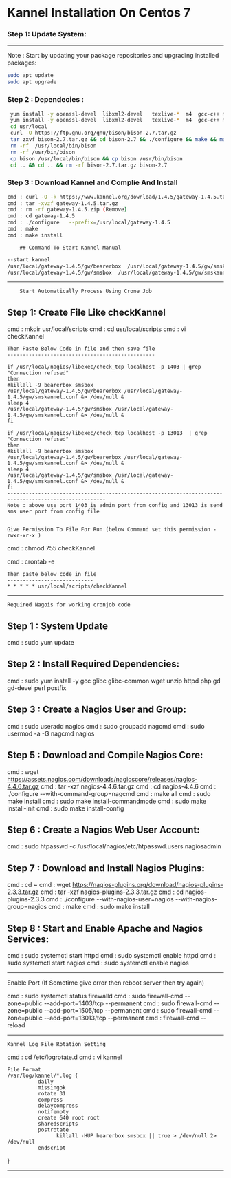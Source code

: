 # Kannel Installation On Centos 7

### Step 1: Update System:
----------------------

Note : Start by updating your package repositories and upgrading installed packages:
```sh
sudo apt update
sudo apt upgrade
```

### Step 2 : Dependecies : 
```sh
 yum install -y openssl-devel  libxml2-devel   texlive-*  m4  gcc-c++ make
 yum install -y openssl-devel  libxml2-devel   texlive-*  m4  gcc-c++ make
 cd usr/local
 curl -O https://ftp.gnu.org/gnu/bison/bison-2.7.tar.gz
 tar zxvf bison-2.7.tar.gz && cd bison-2.7 && ./configure && make && make install && cd src
 rm -rf  /usr/local/bin/bison 
 rm -rf /usr/bin/bison
 cp bison /usr/local/bin/bison && cp bison /usr/bin/bison
 cd .. && cd .. && rm -rf bison-2.7.tar.gz bison-2.7 
```
### Step 3 : Download Kannel and Complie And Install
```sh
cmd : curl -O -k https://www.kannel.org/download/1.4.5/gateway-1.4.5.tar.gz
cmd : tar -xvzf gateway-1.4.5.tar.gz
cmd : rm -rf gateway-1.4.5.zip (Remove)
cmd : cd gateway-1.4.5
cmd : ./configure   --prefix=/usr/local/gateway-1.4.5
cmd : make
cmd : make install
```

		## Command To Start Kannel Manual
```sh		
--start kannel
/usr/local/gateway-1.4.5/gw/bearerbox  /usr/local/gateway-1.4.5/gw/smskannel.conf &> /dev/null &
/usr/local/gateway-1.4.5/gw/smsbox  /usr/local/gateway-1.4.5/gw/smskannel.conf &> /dev/null &
```

*******************************************************************************************************************************
		Start Automatically Process Using Crone Job

Step 1: Create File Like checkKannel
------------------------------------

cmd : mkdir usr/local/scripts
cmd : cd usr/local/scripts
cmd : vi checkKannel
	
	Then Paste Below Code in file and then save file
	------------------------------------------------

	if /usr/local/nagios/libexec/check_tcp localhost -p 1403 | grep "Connection refused"
	then
	#killall -9 bearerbox smsbox
	/usr/local/gateway-1.4.5/gw/bearerbox /usr/local/gateway-1.4.5/gw/smskannel.conf &> /dev/null &
	sleep 4
	/usr/local/gateway-1.4.5/gw/smsbox /usr/local/gateway-1.4.5/gw/smskannel.conf &> /dev/null &
	fi

	if /usr/local/nagios/libexec/check_tcp localhost -p 13013  | grep "Connection refused"
	then
	#killall -9 bearerbox smsbox
	/usr/local/gateway-1.4.5/gw/bearerbox /usr/local/gateway-1.4.5/gw/smskannel.conf &> /dev/null &
	sleep 4
	/usr/local/gateway-1.4.5/gw/smsbox /usr/local/gateway-1.4.5/gw/smskannel.conf &> /dev/null &
	fi
	------------------------------------------------------------------------------------------------------
	Note : above use port 1403 is admin port from config and 13013 is send sms user port from config file

	
	Give Permission To File For Run (below Command set this permission -rwxr-xr-x )

cmd : chmod 755 checkKannel


cmd : crontab -e
	
	Then paste below code in file
	----------------------------
	* * * * * usr/local/scripts/checkKannel


*******************************************************************************************************************************************
	Required Nagois for working cronjob code

Step 1 : System Update
---------------------
cmd : sudo yum update

Step 2 : Install Required Dependencies:
---------------------------------------

cmd : sudo yum install -y gcc glibc glibc-common wget unzip httpd php gd gd-devel perl postfix

Step 3 : Create a Nagios User and Group:
-----------------------------------------
cmd : sudo useradd nagios
cmd : sudo groupadd nagcmd
cmd : sudo usermod -a -G nagcmd nagios


Step 5 : Download and Compile Nagios Core:
------------------------------------------

cmd : wget https://assets.nagios.com/downloads/nagioscore/releases/nagios-4.4.6.tar.gz
cmd : tar -xzf nagios-4.4.6.tar.gz
cmd : cd nagios-4.4.6
cmd : ./configure --with-command-group=nagcmd
cmd : make all
cmd : sudo make install
cmd : sudo make install-commandmode
cmd : sudo make install-init
cmd : sudo make install-config


Step 6 : Create a Nagios Web User Account:
-----------------------------------------

cmd : sudo htpasswd -c /usr/local/nagios/etc/htpasswd.users nagiosadmin

Step 7 : Download and Install Nagios Plugins:
----------------------------------------------

cmd : cd ~
cmd : wget https://nagios-plugins.org/download/nagios-plugins-2.3.3.tar.gz
cmd : tar -xzf nagios-plugins-2.3.3.tar.gz
cmd : cd nagios-plugins-2.3.3
cmd : ./configure --with-nagios-user=nagios --with-nagios-group=nagios
cmd : make
cmd : sudo make install

Step 8 : Start and Enable Apache and Nagios Services:
------------------------------------------------------

cmd : sudo systemctl start httpd
cmd : sudo systemctl enable httpd
cmd : sudo systemctl start nagios
cmd : sudo systemctl enable nagios

********************************************************************************************************************

Enable Port (If Sometime give error then reboot server then try again)

cmd : sudo systemctl status firewalld
cmd : sudo firewall-cmd --zone=public --add-port=1403/tcp --permanent
cmd : sudo firewall-cmd --zone=public --add-port=1505/tcp --permanent
cmd : sudo firewall-cmd --zone=public --add-port=13013/tcp --permanent
cmd : firewall-cmd --reload


***********************************************************************************************************************
	Kannel Log File Rotation Setting
cmd : cd /etc/logrotate.d
cmd : vi kannel

	File Format
	/var/log/kannel/*.log {
              daily
              missingok
              rotate 31
              compress
              delaycompress
              notifempty
              create 640 root root
              sharedscripts
              postrotate
                    killall -HUP bearerbox smsbox || true > /dev/null 2> /dev/null
              endscript
}

----------------------------------------------------------------------------
